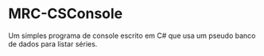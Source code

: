 # MRC-CSConsole
Um simples programa de console escrito em C# que usa um pseudo banco de dados para listar séries.